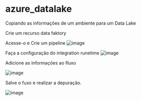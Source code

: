 # azure_datalake
Copiando as informações de um ambiente para um Data Lake

Crie um recurso data faktory


Acesse-o e Crie um pipeline
![image](https://github.com/user-attachments/assets/0ccbf079-aae5-4c2f-bfce-19862a3df363)


Faça a configuração do integration runetime
![image](https://github.com/user-attachments/assets/f6b86383-66f6-497a-b713-91559b025192)


Adicione as informações ao fluxo

![image](https://github.com/user-attachments/assets/5261ac96-bdfc-4d45-a490-953764473bc1)


Salve o fuxo e realizar a depuração.

![image](https://github.com/user-attachments/assets/48579345-242e-471e-8bfe-cc81ac5bd6a1)

